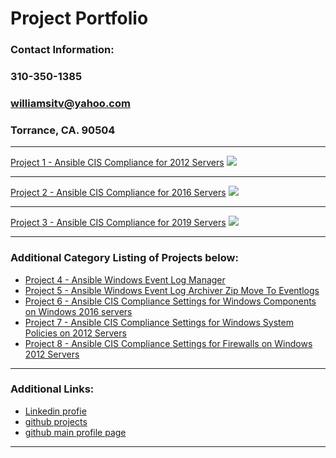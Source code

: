 # Project Portfolio
### Contact Information:
### 310-350-1385
### williamsitv@yahoo.com
### Torrance, CA. 90504

---

[Project 1 - Ansible CIS Compliance for 2012 Servers](https://github.com/rwilliam4444/ansible-collection-compliance-windows-2012)
<img src="images/dummy_thumbnail.jpg?raw=true"/>

---
[Project 2 - Ansible CIS Compliance for 2016 Servers](https://github.com/rwilliam4444/ansible-collection-compliance-windows-2016)
<img src="images/dummy_thumbnail.jpg?raw=true"/>

---
[Project 3 - Ansible CIS Compliance for 2019 Servers](https://github.com/rwilliam4444/ansible-collection-compliance-windows-2019)
<img src="images/dummy_thumbnail.jpg?raw=true"/>


---

### Additional Category Listing of Projects below:

- [Project 4 - Ansible Windows Event Log Manager](https://github.com/rwilliam4444/ansible-role-windows-event-log-manager)
- [Project 5 - Ansible Windows Event Log Archiver Zip Move To Eventlogs](https://github.com/rwilliam4444/ansible-role-event-log-archiver-zip-move-to-eventlogs-folder)
- [Project 6 - Ansible CIS Compliance Settings for Windows Components on Windows 2016 servers](https://github.com/rwilliam4444/ansible-role-compliance-windows-windows-components-policy-2016)
- [Project 7 - Ansible CIS Compliance Settings for Windows System Policies on 2012 Servers](https://github.com/rwilliam4444/ansible-role-compliance-windows-system-policy-2012)
- [Project 8 - Ansible CIS Compliance Settings for Firewalls on Windows 2012 Servers](https://github.com/rwilliam4444/ansible-role-compliance-windows-firewall-policy-2012)

---

### Additional Links:

- [Linkedin profie](https://www.linkedin.com/in/richmwilliams/)
- [github projects](https://rwilliam4444.github.io/Projects/)
- [github main profile page](https://github.com/rwilliam4444/)

---

